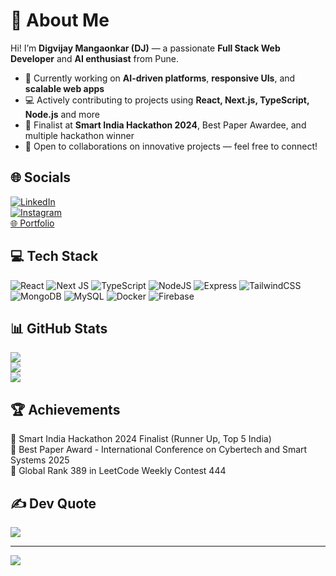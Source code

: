 # 💫 About Me
Hi! I’m **Digvijay Mangaonkar (DJ)** — a passionate **Full Stack Web Developer** and **AI enthusiast** from Pune.  
- 🔭 Currently working on **AI-driven platforms**, **responsive UIs**, and **scalable web apps**  
- 💻 Actively contributing to projects using **React, Next.js, TypeScript, Node.js** and more  
- 🚀 Finalist at **Smart India Hackathon 2024**, Best Paper Awardee, and multiple hackathon winner  
- 🤝 Open to collaborations on innovative projects — feel free to connect!

## 🌐 Socials
[![LinkedIn](https://img.shields.io/badge/LinkedIn-%230077B5.svg?logo=linkedin&logoColor=white)](https://www.linkedin.com/in/dj-mangaonkar-07k/)  
[![Instagram](https://img.shields.io/badge/Instagram-%23E4405F.svg?logo=Instagram&logoColor=white)](https://instagram.com/_dj_m07_)  
[🌐 Portfolio](https://dj07.me)

## 💻 Tech Stack
![React](https://img.shields.io/badge/react-%2320232a.svg?style=for-the-badge&logo=react&logoColor=%2361DAFB) ![Next JS](https://img.shields.io/badge/Next-black?style=for-the-badge&logo=next.js&logoColor=white) ![TypeScript](https://img.shields.io/badge/typescript-%23007ACC.svg?style=for-the-badge&logo=typescript&logoColor=white) ![NodeJS](https://img.shields.io/badge/node.js-6DA55F?style=for-the-badge&logo=node.js&logoColor=white) ![Express](https://img.shields.io/badge/express.js-%23404d59.svg?style=for-the-badge&logo=express&logoColor=white) ![TailwindCSS](https://img.shields.io/badge/tailwindcss-%2338B2AC.svg?style=for-the-badge&logo=tailwind-css&logoColor=white) ![MongoDB](https://img.shields.io/badge/mongodb-%234ea94b.svg?style=for-the-badge&logo=mongodb&logoColor=white) ![MySQL](https://img.shields.io/badge/mysql-%2300f.svg?style=for-the-badge&logo=mysql&logoColor=white) ![Docker](https://img.shields.io/badge/docker-%230db7ed.svg?style=for-the-badge&logo=docker&logoColor=white) ![Firebase](https://img.shields.io/badge/firebase-%23039BE5.svg?style=for-the-badge&logo=firebase)



## 📊 GitHub Stats
![](https://github-readme-stats.vercel.app/api?username=DJ-BoT07&theme=react&hide_border=false&include_all_commits=true&count_private=true)  
![](https://github-readme-streak-stats.herokuapp.com/?user=DJ-BoT07&theme=react&hide_border=false)  
![](https://github-readme-stats.vercel.app/api/top-langs/?username=DJ-BoT07&theme=react&hide_border=false&layout=compact)

## 🏆 Achievements
🏅 Smart India Hackathon 2024 Finalist (Runner Up, Top 5 India)  
🏅 Best Paper Award - International Conference on Cybertech and Smart Systems 2025  
🏅 Global Rank 389 in LeetCode Weekly Contest 444  

## ✍️ Dev Quote
![](https://quotes-github-readme.vercel.app/api?type=horizontal&theme=tokyonight)

---

[![](https://visitcount.itsvg.in/api?id=DJ-BoT07&icon=0&color=0)](https://visitcount.itsvg.in)
